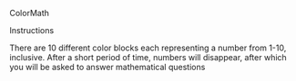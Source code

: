ColorMath

Instructions

There are 10 different color blocks each representing a number from 1-10, inclusive.
After a short period of time, numbers will disappear, after which you will be asked to answer mathematical questions



